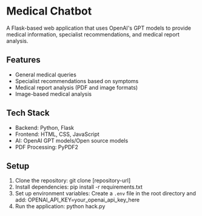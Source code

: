 # Medical Chatbot

A Flask-based web application that uses OpenAI's GPT models to provide medical information, specialist recommendations, and medical report analysis.

## Features

- General medical queries
- Specialist recommendations based on symptoms
- Medical report analysis (PDF and image formats)
- Image-based medical analysis

## Tech Stack

- Backend: Python, Flask
- Frontend: HTML, CSS, JavaScript
- AI: OpenAI GPT models/Open source models
- PDF Processing: PyPDF2

## Setup

1. Clone the repository: git clone [repository-url]
2. Install dependencies: pip install -r requirements.txt
3. Set up environment variables:
Create a `.env` file in the root directory and add: OPENAI_API_KEY=your_openai_api_key_here
4. Run the application: python hack.py


